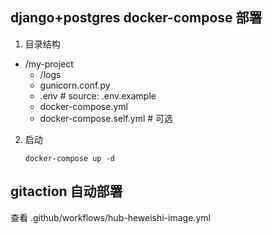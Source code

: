 ## django+postgres docker-compose 部署

1. 目录结构

- /my-project
    - /logs
    - gunicorn.conf.py
    - .env # source: .env.example
    - docker-compose.yml
    - docker-compose.self.yml # 可选


2. 启动
    ```shell
    docker-compose up -d
    ```

## gitaction 自动部署
查看 .github/workflows/hub-heweishi-image.yml
